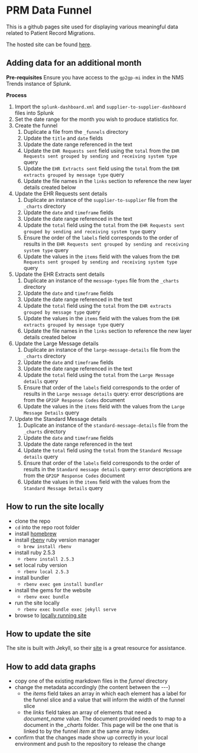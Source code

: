 # PRM Data Funnel

This is a github pages site used for displaying various meaningful data related to Patient Record Migrations.

The hosted site can be found [here](https://nhsconnect.github.io/prm-funnel/).

## Adding data for an additional month

**Pre-requisites**
Ensure you have access to the `gp2gp-mi` index in the NMS Trends instance of Splunk.  

**Process**
1. Import the `splunk-dashboard.xml` and `supplier-to-supplier-dashboard` files into Splunk
2. Set the date range for the month you wish to produce statistics for.
3. Create the funnel
   1. Duplicate a file from the `_funnels` directory
   2. Update the `title` and `date` fields
   3. Update the date range referenced in the text 
   4. Update the `EHR Requests sent` field using the `total` from the `EHR Requests sent grouped by sending and receiving system type` query
   5. Update the `EHR Extracts sent` field using the `total` from the `EHR extracts grouped by message type` query
   6. Update the file names in the `links` section to reference the new layer details created below
4. Update the EHR Requests sent details
   1. Duplicate an instance of the `supplier-to-supplier` file from the `_charts` directory
   2. Update the `date` and `timeframe` fields
   3. Update the date range referenced in the text
   4. Update the `total` field using the `total` from the `EHR Requests sent grouped by sending and receiving system type` query
   5. Ensure the order of the `labels` field corresponds to the order of results in the `EHR Requests sent grouped by sending and receiving system type` query
   6. Update the values in the `items` field with the values from the `EHR Requests sent grouped by sending and receiving system type` query
5. Update the EHR Extracts sent details
   1. Duplicate an instance of the `message-types` file from the `_charts` directory
   2. Update the `date` and `timeframe` fields
   3. Update the date range referenced in the text
   4. Update the `total` field using the `total` from the `EHR extracts grouped by message type` query
   5. Update the values in the `items` field with the values from the `EHR extracts grouped by message type` query
   6. Update the file names in the `links` section to reference the new layer details created below
6. Update the Large Message details
   1. Duplicate an instance of the `large-message-details` file from the `_charts` directory
   2. Update the `date` and `timeframe` fields
   3. Update the date range referenced in the text
   4. Update the `total` field using the `total` from the `Large Message details` query
   5. Ensure that order of the `labels` field corresponds to the order of results in the `Large message details` query: error descriptions are from the `GP2GP Response Codes` document
   6. Update the values in the `items` field with the values from the `Large Message Details` query
7. Update the Standard Message details
   1. Duplicate an instance of the `standard-message-details` file from the `_charts` directory
   2. Update the `date` and `timeframe` fields
   3. Update the date range referenced in the text
   4. Update the `total` field using the `total` from the `Standard Message details` query
   5. Ensure that order of the `labels` field corresponds to the order of results in the `Standard message details` query: error descriptions are from the `GP2GP Response Codes` document
   6. Update the values in the `items` field with the values from the `Standard Message Details` query

## How to run the site locally

 - clone the repo
 - `cd` into the repo root folder
 - install [homebrew](https://brew.sh)
 - install [rbenv](https://github.com/rbenv/rbenv) ruby version manager
   - `brew install rbenv`
 - install ruby 2.5.3
   - `rbenv install 2.5.3`
 - set local ruby version
   - `rbenv local 2.5.3`
 - install bundler
   - `rbenv exec gem install bundler`
 - install the gems for the website
   - `rbenv exec bundle`
 - run the site locally
   - `rbenv exec bundle exec jekyll serve`
 - browse to [locally running site](http://127.0.0.1:4000/)

## How to update the site
The site is built with Jekyll, so their [site](https://jekyllrb.com/) is a great resource for assistance.

## How to add data graphs
 - copy one of the existing markdown files in the *funnel* directory
 - change the metadata accordingly (the content between the ---)
   - the *items* field takes an array in which each element has a label for the funnel slice and a value that will inform the width of the funnel slice
   - the *links* field takes an array of elements that need a *document_name* value. The document provided needs to map to a document in the *_charts* folder. This page will be the one that is linked to by the funnel *item* at the same array index.
 - confirm that the changes made show up correctly in your local environment and push to the repository to release the change
